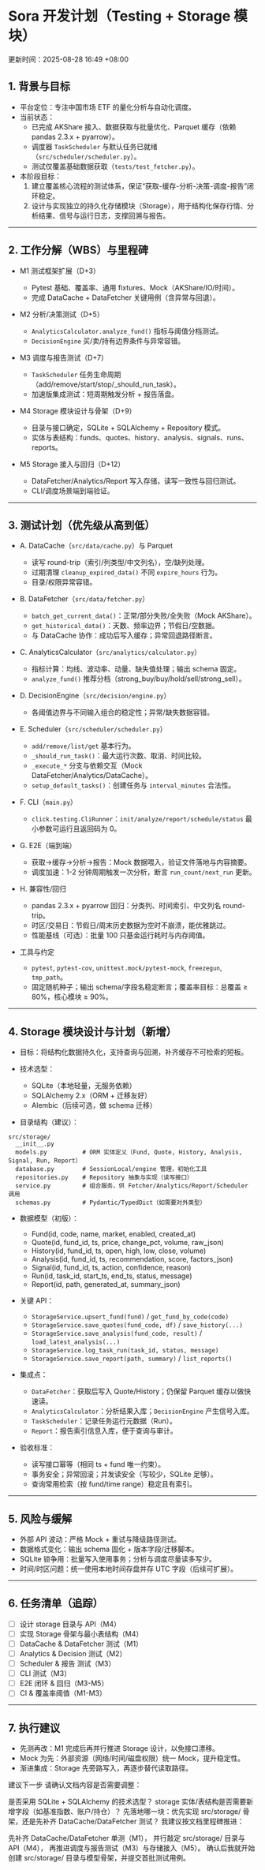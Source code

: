 # Sora 开发计划（Testing + Storage 模块）

更新时间：2025-08-28 16:49 +08:00

## 1. 背景与目标
- 平台定位：专注中国市场 ETF 的量化分析与自动化调度。
- 当前状态：
  - 已完成 AKShare 接入、数据获取与批量优化、Parquet 缓存（依赖 pandas 2.3.x + pyarrow）。
  - 调度器 `TaskScheduler` 与默认任务已就绪（`src/scheduler/scheduler.py`）。
  - 测试仅覆盖基础数据获取（`tests/test_fetcher.py`）。
- 本阶段目标：
  1) 建立覆盖核心流程的测试体系，保证“获取-缓存-分析-决策-调度-报告”闭环稳定。
  2) 设计与实现独立的持久化存储模块（Storage），用于结构化保存行情、分析结果、信号与运行日志，支撑回溯与报告。

---

## 2. 工作分解（WBS）与里程碑

- M1 测试框架扩展（D+3）
  - Pytest 基础、覆盖率、通用 fixtures、Mock（AKShare/IO/时间）。
  - 完成 DataCache + DataFetcher 关键用例（含异常与回退）。

- M2 分析/决策测试（D+5）
  - `AnalyticsCalculator.analyze_fund()` 指标与阈值分档测试。
  - `DecisionEngine` 买/卖/持有边界条件与异常容错。

- M3 调度与报告测试（D+7）
  - `TaskScheduler` 任务生命周期（add/remove/start/stop/_should_run_task）。
  - 加速版集成测试：短周期触发分析 + 报告落盘。

- M4 Storage 模块设计与骨架（D+9）
  - 目录与接口确定，SQLite + SQLAlchemy + Repository 模式。
  - 实体与表结构：funds、quotes、history、analysis、signals、runs、reports。

- M5 Storage 接入与回归（D+12）
  - DataFetcher/Analytics/Report 写入存储，读写一致性与回归测试。
  - CLI/调度场景端到端验证。

---

## 3. 测试计划（优先级从高到低）

- A. DataCache（`src/data/cache.py`）与 Parquet
  - 读写 round-trip（索引/列类型/中文列名），空/缺列处理。
  - 过期清理 `cleanup_expired_data()` 不同 `expire_hours` 行为。
  - 目录/权限异常容错。

- B. DataFetcher（`src/data/fetcher.py`）
  - `batch_get_current_data()`：正常/部分失败/全失败（Mock AKShare）。
  - `get_historical_data()`：天数、频率边界；节假日/空数据。
  - 与 DataCache 协作：成功后写入缓存；异常回退路径断言。

- C. AnalyticsCalculator（`src/analytics/calculator.py`）
  - 指标计算：均线、波动率、动量、缺失值处理；输出 schema 固定。
  - `analyze_fund()` 推荐分档（strong_buy/buy/hold/sell/strong_sell）。

- D. DecisionEngine（`src/decision/engine.py`）
  - 各阈值边界与不同输入组合的稳定性；异常/缺失数据容错。

- E. Scheduler（`src/scheduler/scheduler.py`）
  - `add/remove/list/get` 基本行为。
  - `_should_run_task()`：最大运行次数、取消、时间比较。
  - `_execute_*` 分支与依赖交互（Mock DataFetcher/Analytics/DataCache）。
  - `setup_default_tasks()`：创建任务与 `interval_minutes` 合法性。

- F. CLI（`main.py`）
  - `click.testing.CliRunner`：`init/analyze/report/schedule/status` 最小参数可运行且返回码为 0。

- G. E2E（端到端）
  - 获取→缓存→分析→报告：Mock 数据喂入，验证文件落地与内容摘要。
  - 调度加速：1-2 分钟周期触发一次分析，断言 `run_count/next_run` 更新。

- H. 兼容性/回归
  - pandas 2.3.x + pyarrow 回归：分类列、时间索引、中文列名 round-trip。
  - 时区/交易日：节假日/周末历史数据为空时不崩溃，能优雅跳过。
  - 性能基线（可选）：批量 100 只基金运行耗时与内存阈值。

- 工具与约定
  - `pytest`, `pytest-cov`, `unittest.mock/pytest-mock`, `freezegun`, `tmp_path`。
  - 固定随机种子；输出 schema/字段名稳定断言；覆盖率目标：总覆盖 ≥ 80%，核心模块 ≥ 90%。

---

## 4. Storage 模块设计与计划（新增）

- 目标：将结构化数据持久化，支持查询与回溯，补齐缓存不可检索的短板。

- 技术选型：
  - SQLite（本地轻量，无服务依赖）
  - SQLAlchemy 2.x（ORM + 迁移友好）
  - Alembic（后续可选，做 schema 迁移）

- 目录结构（建议）：
```
src/storage/
  __init__.py
  models.py          # ORM 实体定义（Fund, Quote, History, Analysis, Signal, Run, Report）
  database.py        # SessionLocal/engine 管理，初始化工具
  repositories.py    # Repository 抽象与实现（读写接口）
  service.py         # 组合服务，供 Fetcher/Analytics/Report/Scheduler 调用
  schemas.py         # Pydantic/TypedDict（如需要对外类型）
```

- 数据模型（初版）：
  - Fund(id, code, name, market, enabled, created_at)
  - Quote(id, fund_id, ts, price, change_pct, volume, raw_json)
  - History(id, fund_id, ts, open, high, low, close, volume)
  - Analysis(id, fund_id, ts, recommendation, score, factors_json)
  - Signal(id, fund_id, ts, action, confidence, reason)
  - Run(id, task_id, start_ts, end_ts, status, message)
  - Report(id, path, generated_at, summary_json)

- 关键 API：
  - `StorageService.upsert_fund(fund)` / `get_fund_by_code(code)`
  - `StorageService.save_quotes(fund_code, df)` / `save_history(...)`
  - `StorageService.save_analysis(fund_code, result)` / `load_latest_analysis(...)`
  - `StorageService.log_task_run(task_id, status, message)`
  - `StorageService.save_report(path, summary)` / `list_reports()`

- 集成点：
  - `DataFetcher`：获取后写入 Quote/History；仍保留 Parquet 缓存以做快速读。
  - `AnalyticsCalculator`：分析结果入库；`DecisionEngine` 产生信号入库。
  - `TaskScheduler`：记录任务运行元数据（Run）。
  - `Report`：报告索引信息入库，便于查询与审计。

- 验收标准：
  - 读写接口幂等（相同 ts + fund 唯一约束）。
  - 事务安全；异常回滚；并发读安全（写较少，SQLite 足够）。
  - 查询常用检索（按 fund/time range）稳定且有索引。

---

## 5. 风险与缓解
- 外部 API 波动：严格 Mock + 重试与降级路径测试。
- 数据格式变化：输出 schema 固化 + 版本字段/迁移脚本。
- SQLite 锁争用：批量写入使用事务；分析与调度尽量读多写少。
- 时间/时区问题：统一使用本地时间存盘并存 UTC 字段（后续可扩展）。

---

## 6. 任务清单（追踪）
- [ ] 设计 storage 目录与 API（M4）
- [ ] 实现 Storage 骨架与最小表结构（M4）
- [ ] DataCache & DataFetcher 测试（M1）
- [ ] Analytics & Decision 测试（M2）
- [ ] Scheduler & 报告 测试（M3）
- [ ] CLI 测试（M3）
- [ ] E2E 闭环 & 回归（M3-M5）
- [ ] CI & 覆盖率阈值（M1-M3）

---

## 7. 执行建议
- 先测再改：M1 完成后再并行推进 Storage 设计，以免接口漂移。
- Mock 为先：外部资源（网络/时间/磁盘权限）统一 Mock，提升稳定性。
- 渐进集成：Storage 先旁路写入，再逐步替代读取路径。

建议下一步
请确认文档内容是否需要调整：

是否采用 SQLite + SQLAlchemy 的技术选型？
storage 实体/表结构是否需要新增字段（如基准指数、账户/持仓）？
先落地哪一块：优先实现 src/storage/ 骨架，还是先补齐 DataCache/DataFetcher 测试？
我建议按文档里程碑推进：

先补齐 DataCache/DataFetcher 单测（M1），
并行敲定 src/storage/ 目录与 API（M4），
再推进调度与报告测试（M3）与存储接入（M5）。
确认后我就开始创建 src/storage/ 目录与模型骨架，并提交首批测试用例。